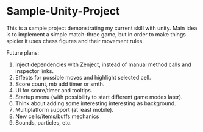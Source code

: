 # Sample-Unity-Project
This is a sample project demonstrating my current skill with unity. Main idea is to implement a simple match-three game, but in order to make things spicier it uses chess figures and their movement rules.

Future plans:
1) Inject dependencies with Zenject, instead of manual method calls and inspector links.
2) Effects for possible moves and highlight selected cell.
3) Score count, mb add timer or smth.
4) UI for score/timer and tooltips.
5) Startup menu (with possibility to start different game modes later).
6) Think about adding some interesting interesting as background.
7) Multiplatform support (at least mobile).
8) New cells/items/buffs mechanics
9) Sounds, particles, etc.
